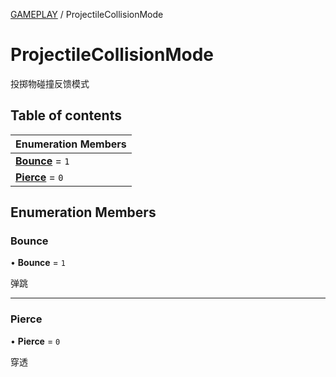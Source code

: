 [GAMEPLAY](../groups/Core.GAMEPLAY.md) / ProjectileCollisionMode

# ProjectileCollisionMode <Badge type="tip" text="Enumeration" /> <Score text="ProjectileCollisionMode" />

投掷物碰撞反馈模式

## Table of contents

| Enumeration Members |
| :-----|
| **[Bounce](mw.ProjectileCollisionMode.md#bounce)** = ``1`` <br> |
| **[Pierce](mw.ProjectileCollisionMode.md#pierce)** = ``0`` <br> |

## Enumeration Members

### Bounce <Score text="Bounce" /> 

• **Bounce** = ``1``

弹跳

___

### Pierce <Score text="Pierce" /> 

• **Pierce** = ``0``

穿透
